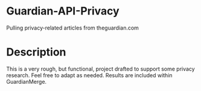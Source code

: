 # Guardian-API-Privacy
Pulling privacy-related articles from theguardian.com

# Description
This is a very rough, but functional, project drafted to support some privacy research. Feel free to adapt as needed. Results are included within GuardianMerge.
